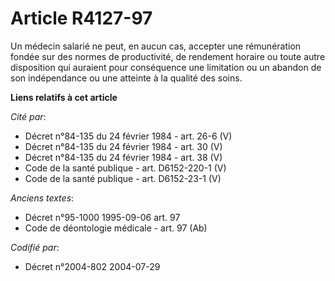 # Article R4127-97

Un médecin salarié ne peut, en aucun cas, accepter une rémunération fondée sur des normes de productivité, de rendement
horaire ou toute autre disposition qui auraient pour conséquence une limitation ou un abandon de son indépendance ou une
atteinte à la qualité des soins.

**Liens relatifs à cet article**

_Cité par_:

  - Décret n°84-135 du 24 février 1984 - art. 26-6 (V)
  - Décret n°84-135 du 24 février 1984 - art. 30 (V)
  - Décret n°84-135 du 24 février 1984 - art. 38 (V)
  - Code de la santé publique - art. D6152-220-1 (V)
  - Code de la santé publique - art. D6152-23-1 (V)

_Anciens textes_:

  - Décret n°95-1000 1995-09-06 art. 97
  - Code de déontologie médicale - art. 97 (Ab)

_Codifié par_:

  - Décret n°2004-802 2004-07-29
